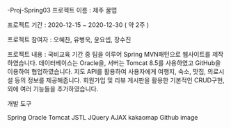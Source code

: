 -Proj-Spring03
프로젝트 이름 : 제주 꿀맵

프로젝트 기간 : 2020-12-15 ~ 2020-12-30 ( 약 2주 )

프로젝트 참여자 : 오혜찬, 유병욱, 윤요셉, 장수진

프로젝트 내용 : 국비교육 기간 중 팀을 이루어 Spring MVN패턴으로 웹사이트를 제작하였습니다. 데이터베이스는 Oracle을, 서버는 Tomcat 8.5를 사용하였고 GitHub을 이용하여 협업하였습니다. 지도 API를 활용하여 사용자에게 여행지, 숙소, 맛집, 의료시설 등의 정보를 제공해줍니다. 회원가입 및 리뷰 게시판을 활용한 기본적인 CRUD구현, 외에 여러 기능들을 추가하였습니다.

개발 도구

Spring
Oracle
Tomcat
JSTL
JQuery
AJAX
kakaomap
Github
image
